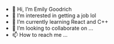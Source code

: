 - 👋 Hi, I’m Emily Goodrich
- 👀 I’m interested in getting a job lol
- 🌱 I’m currently learning React and C++
- 💞️ I’m looking to collaborate on ...
- 📫 How to reach me ...

<!---
emilygoodrich/emilygoodrich is a ✨ special ✨ repository because its `README.md` (this file) appears on your GitHub profile.
You can click the Preview link to take a look at your changes.
--->

